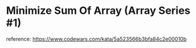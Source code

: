 # Minimize Sum Of Array (Array Series #1)

reference: https://www.codewars.com/kata/5a523566b3bfa84c2e00010b

